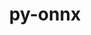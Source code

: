 ---
title: "py-onnx"
layout: cache
categories: [package, develop]
meta: {"versions": ["1.16.2"], "compilers": ["apple-clang@=15.0.0", "gcc@=13.2.0"], "oss": ["ubuntu24.04", "ventura"], "platforms": ["darwin", "linux"], "targets": ["aarch64", "x86_64_v3"], "stacks": ["ml-darwin-aarch64-mps", "ml-linux-aarch64-cpu", "ml-linux-aarch64-cuda", "ml-linux-x86_64-cpu", "ml-linux-x86_64-cuda", "ml-linux-x86_64-rocm", "root"], "num_specs": 15, "num_specs_by_stack": {"ml-darwin-aarch64-mps": 5, "root": 15, "ml-linux-aarch64-cuda": 5, "ml-linux-aarch64-cpu": 5, "ml-linux-x86_64-cpu": 5, "ml-linux-x86_64-cuda": 5, "ml-linux-x86_64-rocm": 5}}
spec_details: [{"hash": "pjj77ofmu7im7ebxwtg6tjqfhksapgxr", "compiler": "apple-clang@=15.0.0", "versions": ["1.16.2"], "os": "ventura", "platform": "darwin", "target": "aarch64", "variants": ["build_system=python_pip"], "stacks": ["ml-darwin-aarch64-mps", "root"], "size": "-", "tarball": "https://binaries.spack.io/develop/build_cache/darwin-ventura-aarch64/apple-clang-15.0.0/py-onnx-1.16.2/darwin-ventura-aarch64-apple-clang-15.0.0-py-onnx-1.16.2-pjj77ofmu7im7ebxwtg6tjqfhksapgxr.spack"}, {"hash": "2bujee73dsb67vcgtlwvlrybhsmxtrhf", "compiler": "apple-clang@=15.0.0", "versions": ["1.16.2"], "os": "ventura", "platform": "darwin", "target": "aarch64", "variants": ["build_system=python_pip"], "stacks": ["ml-darwin-aarch64-mps", "root"], "size": "-", "tarball": "https://binaries.spack.io/develop/build_cache/darwin-ventura-aarch64/apple-clang-15.0.0/py-onnx-1.16.2/darwin-ventura-aarch64-apple-clang-15.0.0-py-onnx-1.16.2-2bujee73dsb67vcgtlwvlrybhsmxtrhf.spack"}, {"hash": "nues2zqedvfraeisx3fdcchnlthia3be", "compiler": "apple-clang@=15.0.0", "versions": ["1.16.2"], "os": "ventura", "platform": "darwin", "target": "aarch64", "variants": ["build_system=python_pip"], "stacks": ["ml-darwin-aarch64-mps", "root"], "size": "-", "tarball": "https://binaries.spack.io/develop/build_cache/darwin-ventura-aarch64/apple-clang-15.0.0/py-onnx-1.16.2/darwin-ventura-aarch64-apple-clang-15.0.0-py-onnx-1.16.2-nues2zqedvfraeisx3fdcchnlthia3be.spack"}, {"hash": "heapxj4bbmko5lzaeqcnnhjpzbmjvzw6", "compiler": "apple-clang@=15.0.0", "versions": ["1.16.2"], "os": "ventura", "platform": "darwin", "target": "aarch64", "variants": ["build_system=python_pip"], "stacks": ["ml-darwin-aarch64-mps", "root"], "size": "-", "tarball": "https://binaries.spack.io/develop/build_cache/darwin-ventura-aarch64/apple-clang-15.0.0/py-onnx-1.16.2/darwin-ventura-aarch64-apple-clang-15.0.0-py-onnx-1.16.2-heapxj4bbmko5lzaeqcnnhjpzbmjvzw6.spack"}, {"hash": "p3ro2pdjgwc2krn6fo2c7qxjscaq442g", "compiler": "apple-clang@=15.0.0", "versions": ["1.16.2"], "os": "ventura", "platform": "darwin", "target": "aarch64", "variants": ["build_system=python_pip"], "stacks": ["ml-darwin-aarch64-mps", "root"], "size": "-", "tarball": "https://binaries.spack.io/develop/build_cache/darwin-ventura-aarch64/apple-clang-15.0.0/py-onnx-1.16.2/darwin-ventura-aarch64-apple-clang-15.0.0-py-onnx-1.16.2-p3ro2pdjgwc2krn6fo2c7qxjscaq442g.spack"}, {"hash": "elgwmlzd5hkbllnsdkz2yzixapzlgmln", "compiler": "gcc@=13.2.0", "versions": ["1.16.2"], "os": "ubuntu24.04", "platform": "linux", "target": "aarch64", "variants": ["build_system=python_pip"], "stacks": ["ml-linux-aarch64-cuda", "root", "ml-linux-aarch64-cpu"], "size": "-", "tarball": "https://binaries.spack.io/develop/build_cache/linux-ubuntu24.04-aarch64/gcc-13.2.0/py-onnx-1.16.2/linux-ubuntu24.04-aarch64-gcc-13.2.0-py-onnx-1.16.2-elgwmlzd5hkbllnsdkz2yzixapzlgmln.spack"}, {"hash": "6xch3ngl2ypfmop7zylxmrrtplmocn43", "compiler": "gcc@=13.2.0", "versions": ["1.16.2"], "os": "ubuntu24.04", "platform": "linux", "target": "aarch64", "variants": ["build_system=python_pip"], "stacks": ["ml-linux-aarch64-cuda", "root", "ml-linux-aarch64-cpu"], "size": "-", "tarball": "https://binaries.spack.io/develop/build_cache/linux-ubuntu24.04-aarch64/gcc-13.2.0/py-onnx-1.16.2/linux-ubuntu24.04-aarch64-gcc-13.2.0-py-onnx-1.16.2-6xch3ngl2ypfmop7zylxmrrtplmocn43.spack"}, {"hash": "4kc4ajd43jnya637iynrnb6vursodc36", "compiler": "gcc@=13.2.0", "versions": ["1.16.2"], "os": "ubuntu24.04", "platform": "linux", "target": "aarch64", "variants": ["build_system=python_pip"], "stacks": ["ml-linux-aarch64-cuda", "root", "ml-linux-aarch64-cpu"], "size": "-", "tarball": "https://binaries.spack.io/develop/build_cache/linux-ubuntu24.04-aarch64/gcc-13.2.0/py-onnx-1.16.2/linux-ubuntu24.04-aarch64-gcc-13.2.0-py-onnx-1.16.2-4kc4ajd43jnya637iynrnb6vursodc36.spack"}, {"hash": "zieumrbti55nnph6zxfxfcnclxmqqouw", "compiler": "gcc@=13.2.0", "versions": ["1.16.2"], "os": "ubuntu24.04", "platform": "linux", "target": "aarch64", "variants": ["build_system=python_pip"], "stacks": ["ml-linux-aarch64-cuda", "root", "ml-linux-aarch64-cpu"], "size": "-", "tarball": "https://binaries.spack.io/develop/build_cache/linux-ubuntu24.04-aarch64/gcc-13.2.0/py-onnx-1.16.2/linux-ubuntu24.04-aarch64-gcc-13.2.0-py-onnx-1.16.2-zieumrbti55nnph6zxfxfcnclxmqqouw.spack"}, {"hash": "dtje3vr63jziug2j635oemrlwo3o3zrk", "compiler": "gcc@=13.2.0", "versions": ["1.16.2"], "os": "ubuntu24.04", "platform": "linux", "target": "aarch64", "variants": ["build_system=python_pip"], "stacks": ["ml-linux-aarch64-cuda", "root", "ml-linux-aarch64-cpu"], "size": "-", "tarball": "https://binaries.spack.io/develop/build_cache/linux-ubuntu24.04-aarch64/gcc-13.2.0/py-onnx-1.16.2/linux-ubuntu24.04-aarch64-gcc-13.2.0-py-onnx-1.16.2-dtje3vr63jziug2j635oemrlwo3o3zrk.spack"}, {"hash": "3v5dy4xogshw45y2m6xc34zkrmgsul4u", "compiler": "gcc@=13.2.0", "versions": ["1.16.2"], "os": "ubuntu24.04", "platform": "linux", "target": "x86_64_v3", "variants": ["build_system=python_pip"], "stacks": ["ml-linux-x86_64-cpu", "ml-linux-x86_64-cuda", "ml-linux-x86_64-rocm", "root"], "size": "-", "tarball": "https://binaries.spack.io/develop/build_cache/linux-ubuntu24.04-x86_64_v3/gcc-13.2.0/py-onnx-1.16.2/linux-ubuntu24.04-x86_64_v3-gcc-13.2.0-py-onnx-1.16.2-3v5dy4xogshw45y2m6xc34zkrmgsul4u.spack"}, {"hash": "nfcblr4oiqnsdgupui2xvbchxb25jlq2", "compiler": "gcc@=13.2.0", "versions": ["1.16.2"], "os": "ubuntu24.04", "platform": "linux", "target": "x86_64_v3", "variants": ["build_system=python_pip"], "stacks": ["ml-linux-x86_64-cpu", "ml-linux-x86_64-cuda", "ml-linux-x86_64-rocm", "root"], "size": "-", "tarball": "https://binaries.spack.io/develop/build_cache/linux-ubuntu24.04-x86_64_v3/gcc-13.2.0/py-onnx-1.16.2/linux-ubuntu24.04-x86_64_v3-gcc-13.2.0-py-onnx-1.16.2-nfcblr4oiqnsdgupui2xvbchxb25jlq2.spack"}, {"hash": "neeokhqwrs3qweb6dqbhm6shacpckdig", "compiler": "gcc@=13.2.0", "versions": ["1.16.2"], "os": "ubuntu24.04", "platform": "linux", "target": "x86_64_v3", "variants": ["build_system=python_pip"], "stacks": ["ml-linux-x86_64-cpu", "ml-linux-x86_64-cuda", "ml-linux-x86_64-rocm", "root"], "size": "-", "tarball": "https://binaries.spack.io/develop/build_cache/linux-ubuntu24.04-x86_64_v3/gcc-13.2.0/py-onnx-1.16.2/linux-ubuntu24.04-x86_64_v3-gcc-13.2.0-py-onnx-1.16.2-neeokhqwrs3qweb6dqbhm6shacpckdig.spack"}, {"hash": "nif5rbjbf63anow6gxk4i5ksivxoyolb", "compiler": "gcc@=13.2.0", "versions": ["1.16.2"], "os": "ubuntu24.04", "platform": "linux", "target": "x86_64_v3", "variants": ["build_system=python_pip"], "stacks": ["ml-linux-x86_64-cpu", "ml-linux-x86_64-cuda", "ml-linux-x86_64-rocm", "root"], "size": "-", "tarball": "https://binaries.spack.io/develop/build_cache/linux-ubuntu24.04-x86_64_v3/gcc-13.2.0/py-onnx-1.16.2/linux-ubuntu24.04-x86_64_v3-gcc-13.2.0-py-onnx-1.16.2-nif5rbjbf63anow6gxk4i5ksivxoyolb.spack"}, {"hash": "lz23zsrtxnoki5ihihttvkzubt752f2d", "compiler": "gcc@=13.2.0", "versions": ["1.16.2"], "os": "ubuntu24.04", "platform": "linux", "target": "x86_64_v3", "variants": ["build_system=python_pip"], "stacks": ["ml-linux-x86_64-cpu", "ml-linux-x86_64-cuda", "ml-linux-x86_64-rocm", "root"], "size": "-", "tarball": "https://binaries.spack.io/develop/build_cache/linux-ubuntu24.04-x86_64_v3/gcc-13.2.0/py-onnx-1.16.2/linux-ubuntu24.04-x86_64_v3-gcc-13.2.0-py-onnx-1.16.2-lz23zsrtxnoki5ihihttvkzubt752f2d.spack"}]
---